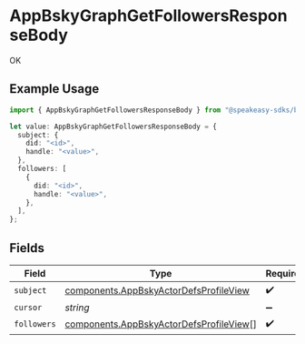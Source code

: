 # AppBskyGraphGetFollowersResponseBody

OK

## Example Usage

```typescript
import { AppBskyGraphGetFollowersResponseBody } from "@speakeasy-sdks/bluesky/models/operations";

let value: AppBskyGraphGetFollowersResponseBody = {
  subject: {
    did: "<id>",
    handle: "<value>",
  },
  followers: [
    {
      did: "<id>",
      handle: "<value>",
    },
  ],
};
```

## Fields

| Field                                                                                              | Type                                                                                               | Required                                                                                           | Description                                                                                        |
| -------------------------------------------------------------------------------------------------- | -------------------------------------------------------------------------------------------------- | -------------------------------------------------------------------------------------------------- | -------------------------------------------------------------------------------------------------- |
| `subject`                                                                                          | [components.AppBskyActorDefsProfileView](../../models/components/appbskyactordefsprofileview.md)   | :heavy_check_mark:                                                                                 | N/A                                                                                                |
| `cursor`                                                                                           | *string*                                                                                           | :heavy_minus_sign:                                                                                 | N/A                                                                                                |
| `followers`                                                                                        | [components.AppBskyActorDefsProfileView](../../models/components/appbskyactordefsprofileview.md)[] | :heavy_check_mark:                                                                                 | N/A                                                                                                |